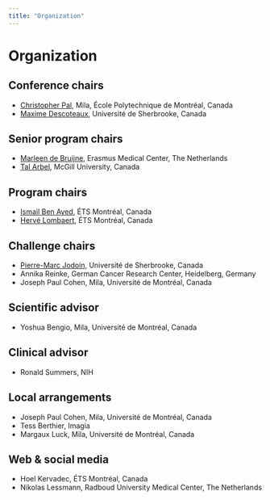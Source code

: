 ```yaml
---
title: "Organization"
---
```


# Organization

## Conference chairs

* [Christopher Pal](http://www.professeurs.polymtl.ca/christopher.pal/), Mila, École Polytechnique de Montréal, Canada
* [Maxime Descoteaux](https://www.usherbrooke.ca/sciences/personnel/informatique/professeurs/professeurs/maxime-descoteaux/), Université de Sherbrooke, Canada


## Senior program chairs

* [Marleen de Bruijne](http://bigr.nl/people/MarleendeBruijne/), Erasmus Medical Center, The Netherlands
* [Tal Arbel](http://www.cim.mcgill.ca/~arbel/), McGill University, Canada

## Program chairs

* [Ismail Ben Ayed](https://profs.etsmtl.ca/ibenayed/), ÉTS Montréal, Canada
* [Hervé Lombaert](https://profs.etsmtl.ca/hlombaert/), ÉTS Montréal, Canada


## Challenge chairs

* [Pierre-Marc Jodoin](http://info.usherbrooke.ca/pmjodoin/), Université de Sherbrooke, Canada
* Annika Reinke, German Cancer Research Center, Heidelberg, Germany
* Joseph Paul Cohen, Mila, Université de Montréal, Canada



## Scientific advisor

* Yoshua Bengio, Mila, Université de Montréal, Canada

## Clinical advisor

* Ronald Summers, NIH


## Local arrangements

* Joseph Paul Cohen, Mila, Université de Montréal, Canada
* Tess Berthier, Imagia
* Margaux Luck, Mila, Université de Montréal, Canada


## Web & social media

* Hoel Kervadec, ÉTS Montréal, Canada
* Nikolas Lessmann, Radboud University Medical Center, The Netherlands